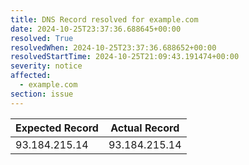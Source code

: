 ```yaml
---
title: DNS Record resolved for example.com
date: 2024-10-25T23:37:36.688645+00:00
resolved: True
resolvedWhen: 2024-10-25T23:37:36.688652+00:00
resolvedStartTime: 2024-10-25T21:09:43.191474+00:00
severity: notice
affected:
  - example.com
section: issue
---
```


| Expected Record  | Actual Record  |
|------------------|----------------|
| 93.184.215.14 | 93.184.215.14 |
